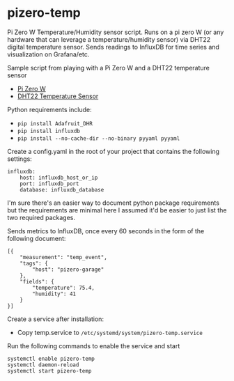 # pizero-temp
Pi Zero W Temperature/Humidity sensor script. Runs on a pi zero W (or any hardware that can leverage a temperature/humidity sensor) via DHT22 digital temperature sensor. Sends readings to InfluxDB for time series and visualization on Grafana/etc.

Sample script from playing with a Pi Zero W and a DHT22 temperature sensor
* [Pi Zero W](https://www.raspberrypi.org/products/raspberry-pi-zero-w/)
* [DHT22 Temperature Sensor](https://www.adafruit.com/product/385)

Python requirements include:
* `pip install Adafruit_DHR`
* `pip install influxdb`
* `pip install --no-cache-dir --no-binary pyyaml pyyaml`

Create a config.yaml in the root of your project that contains the following settings:
```
influxdb:
    host: influxdb_host_or_ip
    port: influxdb_port
    database: influxdb_database
```

I'm sure there's an easier way to document python package requirements but the requirements are minimal here
I assumed it'd be easier to just list the two required packages.

Sends metrics to InfluxDB, once every 60 seconds in the form of the following document:
```
[{
    "measurement": "temp_event",
    "tags": {
        "host": "pizero-garage"
    },
    "fields": {
        "temperature": 75.4,
        "humidity": 41
    }
}]
```

Create a service after installation:

* Copy temp.service to `/etc/systemd/system/pizero-temp.service`

Run the following commands to enable the service and start
```
systemctl enable pizero-temp
systemctl daemon-reload
systemctl start pizero-temp
```
